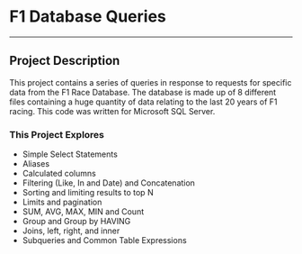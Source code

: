 # F1 Database Queries 
--------------

## Project Description
This project contains a series of queries in response to requests for specific data from the F1 Race Database. The database is made up of 8 different files containing a huge quantity of data relating to the last 20 years of F1 racing. This code was written for Microsoft SQL Server.


### This Project Explores
- Simple Select Statements
- Aliases
- Calculated columns
- Filtering (Like, In and Date) and Concatenation
- Sorting and limiting results to top N
- Limits and pagination
- SUM, AVG, MAX, MIN and Count
- Group and Group by HAVING
- Joins, left, right, and inner
- Subqueries and Common Table Expressions
